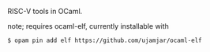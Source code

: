 RISC-V tools in OCaml.

note; requires ocaml-elf, currently installable with

```
$ opam pin add elf https://github.com/ujamjar/ocaml-elf
```

